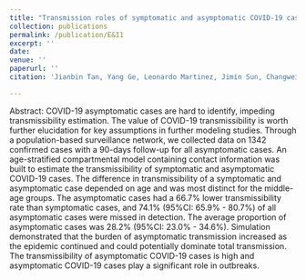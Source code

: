 ```yaml
---
title: "Transmission roles of symptomatic and asymptomatic COVID-19 cases: a modeling study"
collection: publications
permalink: /publication/E&I1
excerpt: ''
date: 
venue: ''
paperurl: ''
citation: 'Jianbin Tan, Yang Ge, Leonardo Martinez, Jimin Sun, Changwei Li, Adrianna Westbrook, Enfu Chen, Jinren Pan, Yang Li, Wei Cheng, Feng Ling, Zhiping Chen, Ye Shen, and Hui Huang,  Transmission roles of symptomatic and asymptomatic COVID-19 cases: a modeling study, Epidemiology and Infection, to appear'

---
```

Abstract: COVID-19 asymptomatic cases are hard to identify, impeding transmissibility estimation. The value of COVID-19 transmissibility is worth further elucidation for key assumptions in further modeling studies. Through a population-based surveillance network, we collected data on 1342 confirmed cases with a 90-days follow-up for all asymptomatic cases. An age-stratified compartmental model containing contact information was built to estimate the transmissibility of symptomatic and asymptomatic COVID-19 cases. The difference in transmissibility of a symptomatic and asymptomatic case depended on age and was most distinct for the middle-age groups. The asymptomatic cases had a 66.7\% lower transmissibility rate than symptomatic cases, and 74.1\% (95\%CI: 65.9\% - 80.7\%) of all asymptomatic cases were missed in detection. The average proportion of asymptomatic cases was 28.2\% (95\%CI: 23.0\% - 34.6\%). Simulation demonstrated that the burden of asymptomatic transmission increased as the epidemic continued and could potentially dominate total transmission. The transmissibility of asymptomatic COVID-19 cases is high and asymptomatic COVID-19 cases play a significant role in outbreaks.  


